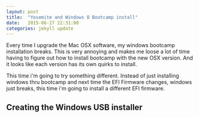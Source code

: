 ```yaml
---
layout: post
title:  "Yosemite and Windows 8 Bootcamp install"
date:   2015-06-27 22:31:00
categories: jekyll update
---
```


Every time I upgrade the Mac OSX software, my windows bootcamp installation breaks. This is very annoying and makes me loose a lot of time having to figure out how to install bootcamp with the new OSX version. And it looks like each version has its own quirks to install.

This time i'm going to try something different. Instead of just installing windows thru bootcamp and next time the EFI Firmware changes, windows just breaks, this time i'm going to install a different EFI firmware.

## Creating the Windows USB installer

 
